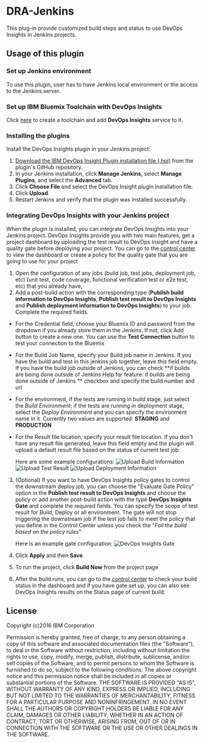 # DRA-Jenkins

This plug-in provide customized build steps and status to use DevOps Insights in Jenkins projects.

## Usage of this plugin

### Set up Jenkins environment

To use this plugin, user has to have Jenkins local environment or the access to the Jenkins server.

### Set up IBM Bluemix Toolchain with DevOps Insights

Click [here](https://console.stage1.ng.bluemix.net/devops/create) to create a toolchain and add **DevOps Insights** service to it.

### Installing the plugins

  Install the DevOps Insights plugin in your Jenkins project:

  1. [Download the IBM DevOps Insight Plugin installation file (.hpi)](https://github.ibm.com/oneibmcloud/Jenkins-IBM-Bluemix-Toolchains/blob/release/target/dra.hpi) from the plugin's GitHub repository.
  2. In your Jenkins installation, click **Manage Jenkins**, select **Manage Plugins**, and select the **Advanced** tab.
  3. Click **Choose File** and select the DevOps Insight plugin installation file.
  4. Click **Upload**.
  5. Restart Jenkins and verify that the plugin was installed successfully.

### Integrating DevOps Insights with your Jenkins project

When the plugin is installed, you can integrate DevOps Insights into your Jenkins project. DevOps Insights provide you with two main features, get a project dashboard by uploading the test result to DevOps Insight and have a quality gate before deploying your project. 
You can go to the [control center](https://control-center.ng.bluemix.net/) to view the dashboard or create a policy for the quality gate that you are going to use for your project

1. Open the configuration of any jobs (build job, test jobs, deployment job, etc)
 (unit test, code coverage, functional verification test or e2e test, etc) that you already have, 
2. Add a post-build action with the corresponding type (**Publish build information to DevOps Insights**, **Publish test result to DevOps Insights** and **Publish deployment information to DevOps Insights**)  to your job. Complete the required fields. 
 - For the Credential field, choose your Bluemix ID and password from the dropdown if you already store them in the Jenkins. If not, click Add button to create a new one. You can use the **Test Connection** button to test your connection to the Bluemix
 - For the Build Job Name, specify your Build job name in Jenkins. If you have the build and test in this jenkins job together, leave this field empty. If you have the build job outside of Jenkins, you can check **if builds are being done outside of Jenkins	Help for feature: if builds are being done outside of Jenkins
** checkbox and specify the build number and url
 - For the environment, if the tests are running in build stage, just select the *Build Environment*; if the tests are running in deployment stage, select the *Deploy Environment* and you can specify the environment name in it. Currently two values are supported: **STAGING** and **PRODUCTION**
 - For the Result file location, specify your result file location. If you don't have any result file generated, leave this field empty and the plugin will upload a default result file based on the status of current test job
 
     Here are some example configurations:
     ![Upload Build Information](https://github.com/imvijay2007/Jenkins-IBM-Bluemix-Toolchains/blob/master/screenshots/Upload-Build-Info.png "Publish Build Information to DRA")
     ![Upload Test Result](https://github.com/imvijay2007/Jenkins-IBM-Bluemix-Toolchains/blob/master/screenshots/Upload-Test-Result.png "Publish Test Result to DRA")
     ![Upload Deployment Information](https://github.com/imvijay2007/Jenkins-IBM-Bluemix-Toolchains/blob/master/screenshots/Upload-Deployment-Info.png "Publish Deployment Information to DRA")

3. (Optional) If you want to have DevOps Insights policy gates to control the downstream deploy job, you can choose the "Evaluate Gate Policy" option in the **Publish test result to DevOps Insights** and choose the policy or add another post-build action with the type **DevOps Insights Gate** and complete the required fields. You can specify the scope of test result for Build, Deploy or all environment. The gate will not stop triggering the downstream job if the test job fails to meet the policy that you define in the Control Center unless you check the "*Fail the build based on the policy rules*"
    
    Here is an example gate configuration:
    ![DevOps Insights Gate](https://github.com/imvijay2007/Jenkins-IBM-Bluemix-Toolchains/blob/master/screenshots/DRA-Gate.png "DevOps Insights Gate")

4. Click **Apply** and then **Save**.
5. To run the project, click **Build Now** from the project page
6. After the build runs, you can go to the [control center](https://control-center.ng.bluemix.net/) to check your build status in the dashboard and  if you have gate set up, you can also see DevOps Insights results on the Status page of current build.

## License

Copyright (c)2016 IBM Corporation

Permission is hereby granted, free of charge, to any person obtaining a copy of this software and associated documentation files (the "Software"), to deal in the Software without restriction, including without limitation the rights to use, copy, modify, merge, publish, distribute, sublicense, and/or sell copies of the Software, and to permit persons to whom the Software is furnished to do so, subject to the following conditions:
The above copyright notice and this permission notice shall be included in all copies or substantial portions of the Software.
THE SOFTWARE IS PROVIDED "AS IS", WITHOUT WARRANTY OF ANY KIND, EXPRESS OR IMPLIED, INCLUDING BUT NOT LIMITED TO THE WARRANTIES OF MERCHANTABILITY, FITNESS FOR A PARTICULAR PURPOSE AND NONINFRINGEMENT. IN NO EVENT SHALL THE AUTHORS OR COPYRIGHT HOLDERS BE LIABLE FOR ANY CLAIM, DAMAGES OR OTHER LIABILITY, WHETHER IN AN ACTION OF CONTRACT, TORT OR OTHERWISE, ARISING FROM, OUT OF OR IN CONNECTION WITH THE SOFTWARE OR THE USE OR OTHER DEALINGS IN THE SOFTWARE.
